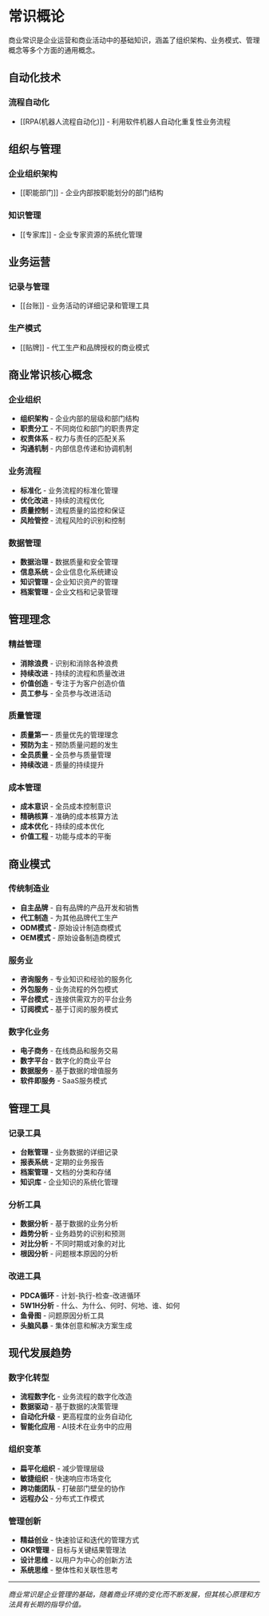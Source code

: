 # 常识概论

商业常识是企业运营和商业活动中的基础知识，涵盖了组织架构、业务模式、管理概念等多个方面的通用概念。

## 自动化技术

### 流程自动化
- [[RPA(机器人流程自动化)]] - 利用软件机器人自动化重复性业务流程

## 组织与管理

### 企业组织架构
- [[职能部门]] - 企业内部按职能划分的部门结构

### 知识管理
- [[专家库]] - 企业专家资源的系统化管理

## 业务运营

### 记录与管理
- [[台账]] - 业务活动的详细记录和管理工具

### 生产模式
- [[贴牌]] - 代工生产和品牌授权的商业模式

## 商业常识核心概念

### 企业组织
- **组织架构** - 企业内部的层级和部门结构
- **职责分工** - 不同岗位和部门的职责界定
- **权责体系** - 权力与责任的匹配关系
- **沟通机制** - 内部信息传递和协调机制

### 业务流程
- **标准化** - 业务流程的标准化管理
- **优化改进** - 持续的流程优化
- **质量控制** - 流程质量的监控和保证
- **风险管控** - 流程风险的识别和控制

### 数据管理
- **数据治理** - 数据质量和安全管理
- **信息系统** - 企业信息化系统建设
- **知识管理** - 企业知识资产的管理
- **档案管理** - 企业文档和记录管理

## 管理理念

### 精益管理
- **消除浪费** - 识别和消除各种浪费
- **持续改进** - 持续的流程和质量改进
- **价值创造** - 专注于为客户创造价值
- **员工参与** - 全员参与改进活动

### 质量管理
- **质量第一** - 质量优先的管理理念
- **预防为主** - 预防质量问题的发生
- **全员质量** - 全员参与质量管理
- **持续改进** - 质量的持续提升

### 成本管理
- **成本意识** - 全员成本控制意识
- **精确核算** - 准确的成本核算方法
- **成本优化** - 持续的成本优化
- **价值工程** - 功能与成本的平衡

## 商业模式

### 传统制造业
- **自主品牌** - 自有品牌的产品开发和销售
- **代工制造** - 为其他品牌代工生产
- **ODM模式** - 原始设计制造商模式
- **OEM模式** - 原始设备制造商模式

### 服务业
- **咨询服务** - 专业知识和经验的服务化
- **外包服务** - 业务流程的外包模式
- **平台模式** - 连接供需双方的平台业务
- **订阅模式** - 基于订阅的服务模式

### 数字化业务
- **电子商务** - 在线商品和服务交易
- **数字平台** - 数字化的商业平台
- **数据服务** - 基于数据的增值服务
- **软件即服务** - SaaS服务模式

## 管理工具

### 记录工具
- **台账管理** - 业务数据的详细记录
- **报表系统** - 定期的业务报告
- **档案管理** - 文档的分类和存储
- **知识库** - 企业知识的系统化管理

### 分析工具
- **数据分析** - 基于数据的业务分析
- **趋势分析** - 业务趋势的识别和预测
- **对比分析** - 不同时期或对象的对比
- **根因分析** - 问题根本原因的分析

### 改进工具
- **PDCA循环** - 计划-执行-检查-改进循环
- **5W1H分析** - 什么、为什么、何时、何地、谁、如何
- **鱼骨图** - 问题原因分析工具
- **头脑风暴** - 集体创意和解决方案生成

## 现代发展趋势

### 数字化转型
- **流程数字化** - 业务流程的数字化改造
- **数据驱动** - 基于数据的决策管理
- **自动化升级** - 更高程度的业务自动化
- **智能化应用** - AI技术在业务中的应用

### 组织变革
- **扁平化组织** - 减少管理层级
- **敏捷组织** - 快速响应市场变化
- **跨功能团队** - 打破部门壁垒的协作
- **远程办公** - 分布式工作模式

### 管理创新
- **精益创业** - 快速验证和迭代的管理方式
- **OKR管理** - 目标与关键结果管理法
- **设计思维** - 以用户为中心的创新方法
- **系统思维** - 整体性和关联性思考

---

*商业常识是企业管理的基础，随着商业环境的变化而不断发展，但其核心原理和方法具有长期的指导价值。*
